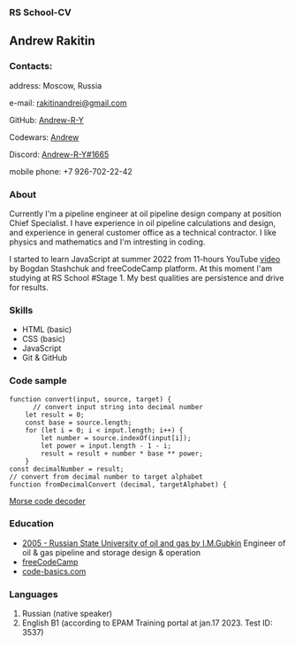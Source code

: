 ### RS School-CV

## Andrew Rakitin

### Contacts:

address: Moscow, Russia

e-mail: <rakitinandrei@gmail.com>

GitHub: [Andrew-R-Y](https://github.com/Andrew-R-Y)

Codewars: [Andrew](https://www.codewars.com/users/rsschool_2e5c6cec6debeeb2)

Discord: [Andrew-R-Y#1665](https://discord.com/)

mobile phone: +7 926-702-22-42

### About

Currently I'm a pipeline engineer at oil pipeline design company at position Chief Specialist. I have experience in oil pipeline calculations and design, and experience in general customer office as a technical contractor. I like physics and mathematics and I'm intresting in coding.

I started to learn JavaScript at summer 2022 from 11-hours YouTube [video](https://www.youtube.com/watch?v=CxgOKJh4zWE&t=3623s) by Bogdan Stashchuk and freeCodeCamp platform. At this moment I'am studying at RS School #Stage 1. My best qualities are persistence and drive for results.

### Skills

- HTML (basic)
- CSS (basic)
- JavaScript
- Git & GitHub

### Code sample

```
function convert(input, source, target) {
      // convert input string into decimal number
    let result = 0;
    const base = source.length;
    for (let i = 0; i < input.length; i++) {
        let number = source.indexOf(input[i]);
        let power = input.length - 1 - i;
        result = result + number * base ** power;
    }
const decimalNumber = result;
// convert from decimal number to target alphabet
function fromDecimalConvert (decimal, targetAlphabet) {
```

[Morse code decoder](https://github.com/Andrew-R-Y/morse-decoder)

### Education

- [2005 - Russian State University of oil and gas by I.M.Gubkin](https://en.gubkin.ru/) Engineer of oil & gas pipeline and storage design & operation
- [freeCodeCamp](https://www.freecodecamp.org/Andrew_RY)
- [code-basics.com](https://code-basics.com/ru)

### Languages

1. Russian (native speaker)
2. English B1 (according to EPAM Training portal at jan.17 2023. Test ID: 3537)
